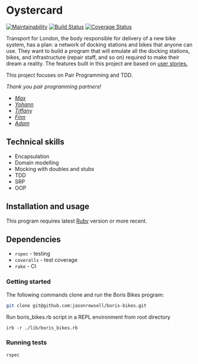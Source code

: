 # Oystercard

[![Maintainability](https://api.codeclimate.com/v1/badges/bfc95e944d4598212797/maintainability)](https://codeclimate.com/github/jasonrowsell/boris-bikes/maintainability) [![Build Status](https://travis-ci.com/jasonrowsell/boris-bikes.svg?branch=main)](https://travis-ci.com/jasonrowsell/boris-bikes) [![Coverage Status](https://coveralls.io/repos/github/jasonrowsell/boris-bikes/badge.svg?branch=main)](https://coveralls.io/github/jasonrowsell/boris-bikes?branch=main)

Transport for London, the body responsible for delivery of a new bike system, has a plan: a network of docking stations and bikes that anyone can use. They want to build a program that will emulate all the docking stations, bikes, and infrastructure (repair staff, and so on) required to make their dream a reality. The features built in this project are based on [user stories.](user_stories.md)

This project focuses on Pair Programming and TDD.

*Thank you pair programming partners!*
- [*Max*](https://github.com/MJCXII)
- [*Yohann*](https://github.com/YohannTisserand)
- [*Tiffany*](https://github.com/tiffanyvallo)
- [*Finn*](https://github.com/fwill22)
- [*Adam*](https://github.com/ajmccor)

## Technical skills

- Encapsulation
- Domain modelling
- Mocking with doubles and stubs
- TDD
- SRP
- OOP

## Installation and usage

This program requires latest [Ruby](https://www.ruby-lang.org/en/downloads/) version or more recent.

## Dependencies

- `rspec` - testing
- `coveralls` - test coverage
- `rake` - CI

### Getting started

The following commands clone and run the Boris Bikes program:

```sh
git clone git@github.com:jasonrowsell/boris-bikes.git
```

Run boris_bikes.rb script in a REPL environment from root directory

```shell
irb -r ./lib/boris_bikes.rb
```

### Running tests

```sh
rspec
```
